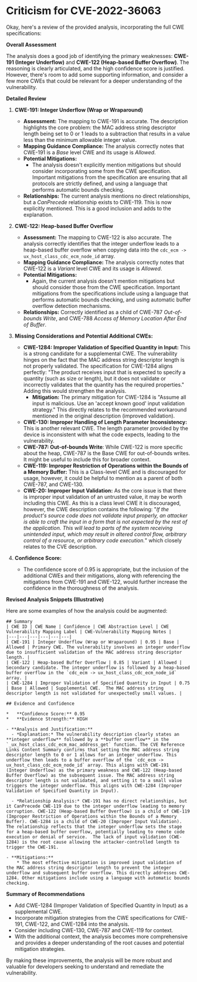 # Criticism for CVE-2022-36063

Okay, here's a review of the provided analysis, incorporating the full CWE specifications:

**Overall Assessment**

The analysis does a good job of identifying the primary weaknesses: **CWE-191 (Integer Underflow)** and **CWE-122 (Heap-based Buffer Overflow)**. The reasoning is clearly articulated, and the high confidence score is justified. However, there's room to add some supporting information, and consider a few more CWEs that could be relevant for a deeper understanding of the vulnerability.

**Detailed Review**

1.  **CWE-191: Integer Underflow (Wrap or Wraparound)**

    *   **Assessment:** The mapping to CWE-191 is accurate. The description highlights the core problem: the MAC address string descriptor length being set to 0 or 1 leads to a subtraction that results in a value less than the minimum allowable integer value.
    *   **Mapping Guidance Compliance:** The analysis correctly notes that CWE-191 is a *Base* level CWE and its usage is *Allowed*.
    *   **Potential Mitigations:**
        *   The analysis doesn't explicitly mention mitigations but should consider incorporating some from the CWE specification.  Important mitigations from the specification are ensuring that all protocols are strictly defined, and using a language that performs automatic bounds checking.
    *   **Relationships:** The current analysis mentions no direct relationships, but a *CanPrecede* relationship exists to CWE-119. This is now explicitly mentioned. This is a good inclusion and adds to the explanation.

2.  **CWE-122: Heap-based Buffer Overflow**

    *   **Assessment:** The mapping to CWE-122 is also accurate. The analysis correctly identifies that the integer underflow leads to a heap-based buffer overflow when copying data into the `cdc_ecm -> ux_host_class_cdc_ecm_node_id` array.
    *   **Mapping Guidance Compliance:** The analysis correctly notes that CWE-122 is a *Variant* level CWE and its usage is *Allowed*.
    *   **Potential Mitigations:**
        *   Again, the current analysis doesn't mention mitigations but should consider those from the CWE specification.  Important mitigations from the specifications include using a language that performs automatic bounds checking, and using automatic buffer overflow detection mechanisms.
    *   **Relationships:** Correctly identified as a child of CWE-787 *Out-of-bounds Write*, and CWE-788 *Access of Memory Location After End of Buffer*.

3.  **Missing Considerations and Potential Additional CWEs:**

    *   **CWE-1284: Improper Validation of Specified Quantity in Input:**  This is a strong candidate for a supplemental CWE. The vulnerability hinges on the fact that the MAC address string descriptor length is not properly validated.  The specification for CWE-1284 aligns perfectly: "The product receives input that is expected to specify a quantity (such as size or length), but it does not validate or incorrectly validates that the quantity has the required properties."  Adding this would strengthen the analysis.
        *   **Mitigation:** The primary mitigation for CWE-1284 is "Assume all input is malicious. Use an 'accept known good' input validation strategy." This directly relates to the recommended workaround mentioned in the original description (improved validation).
    *   **CWE-130: Improper Handling of Length Parameter Inconsistency:** This is another relevant CWE. The length parameter provided by the device is inconsistent with what the code expects, leading to the vulnerability.
    *   **CWE-787: Out-of-bounds Write**: While CWE-122 is more specific about the heap, CWE-787 is the Base CWE for out-of-bounds writes. It might be useful to include this for broader context.
    *   **CWE-119: Improper Restriction of Operations within the Bounds of a Memory Buffer:** This is a Class-level CWE and is discouraged for usage, however, it could be helpful to mention as a parent of both CWE-787, and CWE-130.
    *   **CWE-20: Improper Input Validation:** As the core issue is that there is improper input validation of an untrusted value, it may be worth including this CWE. As this is a class level CWE it is discouraged, however, the CWE description contains the following: "*If the product's source code does not validate input properly, an attacker is able to craft the input in a form that is not expected by the rest of the application. This will lead to parts of the system receiving unintended input, which may result in altered control flow, arbitrary control of a resource, or arbitrary code execution.*" which closely relates to the CVE description.

4.  **Confidence Score:**

    *   The confidence score of 0.95 is appropriate, but the inclusion of the additional CWEs and their mitigations, along with referencing the mitigations from CWE-191 and CWE-122, would further increase the confidence in the thoroughness of the analysis.

**Revised Analysis Snippets (Illustrative)**

Here are some examples of how the analysis could be augmented:

```
## Summary
| CWE ID | CWE Name | Confidence | CWE Abstraction Level | CWE Vulnerability Mapping Label | CWE-Vulnerability Mapping Notes |
|---|---|---|---|---|---|
| CWE-191 | Integer Underflow (Wrap or Wraparound) | 0.95 | Base | Allowed | Primary CWE. The vulnerability involves an integer underflow due to insufficient validation of the MAC address string descriptor length. |
| CWE-122 | Heap-based Buffer Overflow | 0.85 | Variant | Allowed | Secondary candidate. The integer underflow is followed by a heap-based buffer overflow in the `cdc_ecm -> ux_host_class_cdc_ecm_node_id` array. |
| CWE-1284 | Improper Validation of Specified Quantity in Input | 0.75 | Base | Allowed | Supplemental CWE.  The MAC address string descriptor length is not validated for unexpectedly small values. |

## Evidence and Confidence

*   **Confidence Score:** 0.95
*   **Evidence Strength:** HIGH

- **Analysis and Justification:**  
  - *Explanation:* The vulnerability description clearly states an **integer underflow** followed by a **buffer overflow** in the `_ux_host_class_cdc_ecm_mac_address_get` function. The CVE Reference Links Content Summary confirms that setting the MAC address string descriptor length to 0 or 1 allows for an integer underflow. This underflow then leads to a buffer overflow of the `cdc_ecm -> ux_host_class_cdc_ecm_node_id` array. This aligns with CWE-191 (Integer Underflow) as the primary weakness and CWE-122 (Heap-based Buffer Overflow) as the subsequent issue. The MAC address string descriptor length is not validated, and setting it to a small value triggers the integer underflow. This aligns with CWE-1284 (Improper Validation of Specified Quantity in Input).

  - *Relationship Analysis:* CWE-191 has no direct relationships, but it CanPrecede CWE-119 due to the integer underflow leading to memory corruption. CWE-122 (Heap-based Buffer Overflow) is a child of CWE-119 (Improper Restriction of Operations within the Bounds of a Memory Buffer). CWE-1284 is a child of CWE-20 (Improper Input Validation).  The relationship reflects that the integer underflow sets the stage for a heap-based buffer overflow, potentially leading to remote code execution or denial of service.  The lack of input validation (CWE-1284) is the root cause allowing the attacker-controlled length to trigger the CWE-191.

- **Mitigations:**
    * The most effective mitigation is improved input validation of the MAC address string descriptor length to prevent the integer underflow and subsequent buffer overflow. This directly addresses CWE-1284. Other mitigations include using a language with automatic bounds checking.
```

**Summary of Recommendations**

*   Add CWE-1284 (Improper Validation of Specified Quantity in Input) as a supplemental CWE.
*   Incorporate mitigation strategies from the CWE specifications for CWE-191, CWE-122, and CWE-1284 into the analysis.
*   Consider including CWE-130, CWE-787 and CWE-119 for context.
*   With the additional context, the analysis becomes more comprehensive and provides a deeper understanding of the root causes and potential mitigation strategies.

By making these improvements, the analysis will be more robust and valuable for developers seeking to understand and remediate the vulnerability.